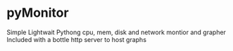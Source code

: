 pyMonitor
=========

Simple Lightwait Pythong cpu, mem, disk and network montior and grapher
Included with a bottle http server to host graphs
